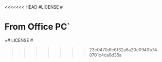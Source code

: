 <<<<<<< HEAD
#LICENSE #

From Office PC`
=======
=# LICENSE #
>>>>>>> 23e0470dfe6f32a8a20e0940b740701c4ca6d35a
